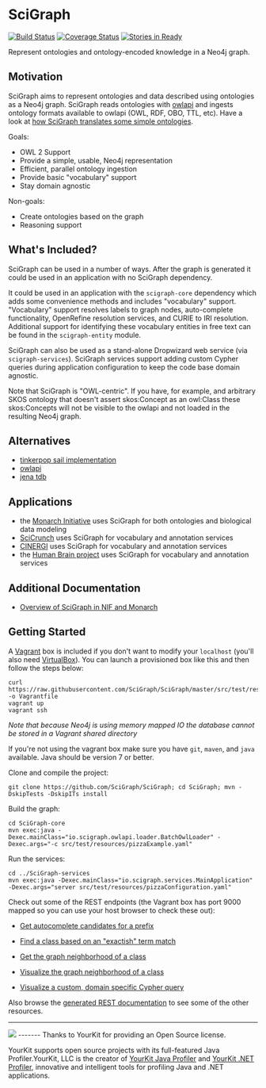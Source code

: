 SciGraph
========
[![Build Status](https://travis-ci.org/SciGraph/SciGraph.svg?branch=master)](https://travis-ci.org/SciGraph/SciGraph)
[![Coverage Status](https://coveralls.io/repos/SciGraph/SciGraph/badge.svg)](https://coveralls.io/r/SciGraph/SciGraph)
[![Stories in Ready](https://badge.waffle.io/SciGraph/SciGraph.svg?label=ready&title=Ready)](http://waffle.io/SciGraph/SciGraph)

Represent ontologies and ontology-encoded knowledge in a Neo4j graph.

Motivation
----------
SciGraph aims to represent ontologies and data described using ontologies as a Neo4j graph. SciGraph
reads ontologies with [owlapi](http://owlapi.sourceforge.net/) and ingests
ontology formats available to owlapi (OWL, RDF, OBO, TTL, etc).
Have a look at [how SciGraph translates some simple ontologies](https://github.com/SciGraph/SciGraph/wiki/Neo4jMapping).

Goals:
* OWL 2 Support
* Provide a simple, usable, Neo4j representation
* Efficient, parallel ontology ingestion
* Provide basic "vocabulary" support
* Stay domain agnostic

Non-goals:
* Create ontologies based on the graph
* Reasoning support

What's Included?
----------------
SciGraph can be used in a number of ways. After the graph is generated it could be used in an application with no SciGraph dependency.

It could be used in an application with the
`scigraph-core` dependency which adds some convenience methods and includes "vocabulary" support. "Vocabulary" support resolves
labels to graph nodes, auto-complete functionality, OpenRefine resolution services, and CURIE to
IRI resolution. Additional support for identifying these vocabulary entities
in free text can be found in the `scigraph-entity` module.

SciGraph can also be used as a stand-alone Dropwizard web service (via `scigraph-services`). SciGraph services support adding custom Cypher
queries during application configuration to keep the code base domain agnostic.

Note that SciGraph is "OWL-centric". If you have, for example, and arbitrary SKOS ontology that doesn't assert skos:Concept as an owl:Class these skos:Concepts will not be visible to the owlapi and not loaded in the resulting Neo4j graph.

Alternatives
------------
* [tinkerpop sail implementation](https://github.com/tinkerpop/blueprints/wiki/Sail-Implementation)
* [owlapi](https://owlcs.github.io/owlapi/)
* [jena tdb](https://jena.apache.org/documentation/tdb/)

Applications
------------
 * the [Monarch Initiative](http://monarchinitiative.org/) uses SciGraph for both ontologies and biological data modeling
 * [SciCrunch](http://scicrunch.org/) uses SciGraph for vocabulary and annotation services
 * [CINERGI](http://earthcube.org/group/cinergi) uses SciGraph for vocabulary and annotation services
 * the [Human Brain project](https://nip.humanbrainproject.eu/) uses SciGraph for vocabulary and annotation services

Additional Documentation
------------------------

 * [Overview of SciGraph in NIF and Monarch](https://github.com/SciGraph/SciGraph/raw/master/docs/presentation/20150801%20SciGraph.pptx)

Getting Started
---------------
A [Vagrant](https://www.vagrantup.com/) box is included if you don't want to modify your `localhost` (you'll also need [VirtualBox](https://www.virtualbox.org/)).
You can launch a provisioned box like this and then follow the steps below:

    curl https://raw.githubusercontent.com/SciGraph/SciGraph/master/src/test/resources/vagrant/Vagrantfile -o Vagrantfile
    vagrant up
    vagrant ssh

<em>Note that because Neo4j is using memory mapped IO the database cannot be stored in a Vagrant shared directory</em>

If you're not using the vagrant box make sure you have `git`, `maven`, and `java` available. Java should be version 7 or better.

Clone and compile the project:

    git clone https://github.com/SciGraph/SciGraph; cd SciGraph; mvn -DskipTests -DskipITs install

Build the graph:

    cd SciGraph-core
    mvn exec:java -Dexec.mainClass="io.scigraph.owlapi.loader.BatchOwlLoader" -Dexec.args="-c src/test/resources/pizzaExample.yaml"

Run the services:

	cd ../SciGraph-services
    mvn exec:java -Dexec.mainClass="io.scigraph.services.MainApplication" -Dexec.args="server src/test/resources/pizzaConfiguration.yaml"

Check out some of the REST endpoints (the Vagrant box has port 9000 mapped so you can use your host browser to check these out):

 - [Get autocomplete candidates for a prefix](http://localhost:9000/scigraph/vocabulary/autocomplete/Sp)

 - [Find a class based on an "exactish" term match](http://localhost:9000/scigraph/vocabulary/search/Shrimps)

 - [Get the graph neighborhood of a class](http://localhost:9000/scigraph/graph/neighbors/pizza:PrawnsTopping)

 - [Visualize the graph neighborhood of a class](http://localhost:9000/scigraph/graph/neighbors/pizza:AmericanHot.png)

 - [Visualize a custom, domain specific Cypher query](http://localhost:9000/scigraph/dynamic/toppings.png?pizza_id=pizza:FourSeasons)

Also browse the [generated REST documentation](http://localhost:9000/scigraph/docs/)
to see some of the other resources.

-------
<img src="https://www.yourkit.com/images/yklogo.png" />
-------
Thanks to YourKit for providing an Open Source license.

YourKit supports open source projects with its full-featured Java Profiler.YourKit, LLC is the creator of <a href="http://www.yourkit.com/java/profiler/index.jsp">YourKit Java Profiler</a> and <a href="http://www.yourkit.com/.net/profiler/index.jsp">YourKit .NET Profiler</a>, innovative and intelligent tools for profiling Java and .NET applications.
